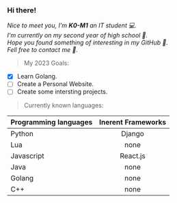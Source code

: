 ### **Hi there!**
_Nice to meet you, I'm **K0-M1** an IT student 💻._
<br>
_I'm currently on my second year of high school 🏫._
<br>
_Hope you found something of interesting in my GitHub 🤖._
<br>
_Fell free to contact me 👀._
<br>

> My 2023 Goals:
- [x] Learn Golang.
- [ ] Create a Personal Website.
- [ ] Create some intersting projects.

> Currently known languages:

| Programming languages | Inerent Frameworks |
| :---         |     :---:      |
| Python   | Django     |
| Lua     | none       |
| Javascript | React.js |
| Java | none |
| Golang | none |
| C++ | none |
